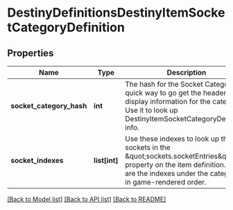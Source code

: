 # DestinyDefinitionsDestinyItemSocketCategoryDefinition

## Properties
Name | Type | Description | Notes
------------ | ------------- | ------------- | -------------
**socket_category_hash** | **int** | The hash for the Socket Category: a quick way to go get the header display information for the category.  Use it to look up DestinyItemSocketCategoryDefinition info. | [optional] 
**socket_indexes** | **list[int]** | Use these indexes to look up the sockets in the \&quot;sockets.socketEntries\&quot; property on the item definition.  These are the indexes under the category, in game-rendered order. | [optional] 

[[Back to Model list]](../README.md#documentation-for-models) [[Back to API list]](../README.md#documentation-for-api-endpoints) [[Back to README]](../README.md)


